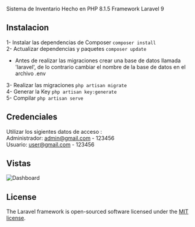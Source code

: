 
Sistema de Inventario Hecho en PHP 8.1.5 Framework Laravel 9
<br>
## Instalacion
1- Instalar las dependencias de Composer `````` composer install `````` <br>
2- Actualizar dependencias y paquetes `````` composer update `````` <br>
- Antes de realizar las migraciones crear una base de datos llamada 'laravel', de lo contrario cambiar el nombre de la base de datos en el archivo .env  <br>

3- Realizar las migraciones  `````` php artisan migrate `````` <br>
4- Generar la Key  `````` php artisan key:generate `````` <br>
5- Compilar `````` php artisan serve `````` <br>


## Credenciales
Utilizar los sigientes datos de acceso : <br>
Administrador: admin@gmail.com - 123456 <br>
Usuario: user@gmail.com - 123456 <br>

## Vistas
![Dashboard](https://ibb.co/0FKbyNW)


## License

The Laravel framework is open-sourced software licensed under the [MIT license](https://opensource.org/licenses/MIT).
